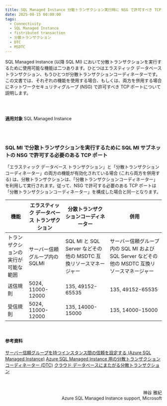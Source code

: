 ```yaml
---
title: SQL Managed Instance 分散トランザクション実行時に NSG で許可すべき TCP ポート
date: 2025-08-15 00:00:00
tags:
  - Connectivity
  - SQL Managed Instance
  - fistributed transaction
  - 分散トランザクション
  - DTC
  - MSDTC
---
```


SQL Managed Instance (以降 SQL MI) において分散トランザクションを実行するために使用可能な機能は二つあります。ひとつはエラスティック データベース トランザクション、もうひとつが分散トランザクションコーディネーターです。
この文書では、それぞれの機能を使用する場合、もしくは、両方を併用する場合にネットワークセキュリティグループ (NSG) で許可すべき TCP ポートについて説明します。

<!-- more -->

</BR>
</BR>

**適用対象**
SQL Managed Instance

</BR>
</BR>

### SQL MI で分散トランザクションを実行するために SQL MI サブネットの NSG で許可する必要のある TCP ポート

「エラスティック データベース トランザクション」と「分散トランザクションコーディネーター」の両方の機能が有効化されている場合 (これら両方を併用する) は、分散トランザクションは、「分散トランザクションコーディネーター」を利用して実行されます。従って、NSG で許可する必要のある TCP ポートは「分散トランザクションコーディネーター」を構成した場合と同一となります。

| 機能 | エラスティック データベース トランザクション | 分散トランザクションコーディネーター | 併用 |
|------|------------------------------------------|----------------------------------|------|
| トランザクションの実行が可能な範囲 | サーバー信頼グループ内の SQLMI | SQL MI と SQL Server などその他の MSDTC 互換リソースマネージャー | サーバー信頼グループ内の SQL MI および SQL Server などその他の MSDTC 互換リソースマネージャー |
| 送信規則 | 5024, 11000-12000 | 135, 49152-65535 | 135, 49152-65535 |
| 受信規則 | 5024, 11000-12000 | 135, 14000-15000 | 135, 14000-15000 |


</BR>

#### 参考資料

[サーバー信頼グループを持つインスタンス間の信頼を設定する (Azure SQL Managed Instance)](https://learn.microsoft.com/ja-jp/azure/azure-sql/managed-instance/server-trust-group-overview?view=azuresql)
[Azure SQL Managed Instance 用の分散トランザクション コーディネーター (DTC)](https://learn.microsoft.com/ja-jp/azure/azure-sql/managed-instance/distributed-transaction-coordinator-dtc?view=azuresql&tabs=azure-portal)
[クラウド データベースにまたがる分散トランザクション](https://learn.microsoft.com/ja-jp/azure/azure-sql/database/elastic-transactions-overview?view=azuresql)


</BR>
</BR>

<div style="text-align: right">神谷 雅紀</div>
<div style="text-align: right">Azure SQL Managed Instance support, Microsoft</div>

</BR>
</BR>
</BR>

